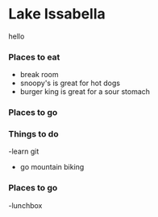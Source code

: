 # Lake Issabella
hello
### Places to eat
- break room
- snoopy's is great for hot dogs
- burger king is great for a sour stomach

### Places to go

 ### Things to do
 -learn git
- go mountain biking

### Places to go 
-lunchbox
